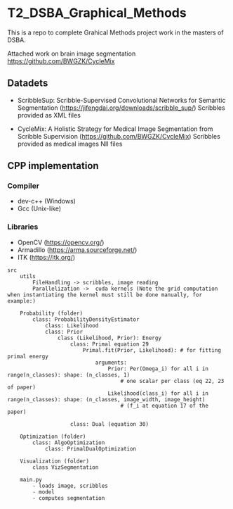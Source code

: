 # T2_DSBA_Graphical_Methods

This is a repo to complete Grahical Methods project work in the masters of DSBA. 

Attached work on brain image segmentation 
https://github.com/BWGZK/CycleMix


## Datadets

* ScribbleSup: Scribble-Supervised Convolutional Networks for Semantic Segmentation (https://jifengdai.org/downloads/scribble_sup/)
Scribbles provided as XML files

* CycleMix: A Holistic Strategy for Medical Image Segmentation from Scribble Supervision (https://github.com/BWGZK/CycleMix)
Scribbles provided as medical images NII files

## CPP implementation
### Compiler 

* dev-c++ (Windows)
* Gcc (Unix-like)

### Libraries

* OpenCV (https://opencv.org/)
* Armadillo (https://arma.sourceforge.net/)
* ITK (https://itk.org/)


``````
src
    utils
        FileHandling -> scribbles, image reading
        Parallelization ->  cuda kernels (Note the grid computation when instantiating the kernel must still be done manually, for example:)
    
    Probability (folder)
        class: ProbabilityDensityEstimator
            class: Likelihood
            class: Prior
                class (Likelihood, Prior): Energy
                    class: Primal equation 29
                        Primal.fit(Prior, Likelihood): # for fitting primal energy 
                            arguments:
                                Prior: Per(Omega_i) for all i in range(n_classes): shape: (n_classes, 1) 
                                    # one scalar per class (eq 22, 23 of paper)
                                Likelihood(class_i) for all i in range(n_classes): shape: (n_classes, image_width, image_height) 
                                    # (f_i at equation 17 of the paper)

                    class: Dual (equation 30)

    Optimization (folder)                  
        class: AlgoOptimization
            class: PrimalDualOptimization
    
    Visualization (folder)
        class VizSegmentation

    main.py
        - loads image, scribbles
        - model
        - computes segmentation



